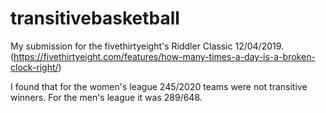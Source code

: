 # transitivebasketball
My submission for the fivethirtyeight's Riddler Classic 12/04/2019.
(https://fivethirtyeight.com/features/how-many-times-a-day-is-a-broken-clock-right/)

I found that for the women's league 245/2020 teams were not transitive winners. For the men's league it was 289/648.
